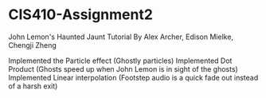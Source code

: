 # CIS410-Assignment2
 John Lemon's Haunted Jaunt Tutorial
 By Alex Archer, Edison Mielke, Chengji Zheng
 
 Implemented the Particle effect (Ghostly particles)
 Implemented Dot Product (Ghosts speed up when John Lemon is in sight of the ghosts)
 Implemented Linear interpolation (Footstep audio is a quick fade out instead of a harsh exit)
